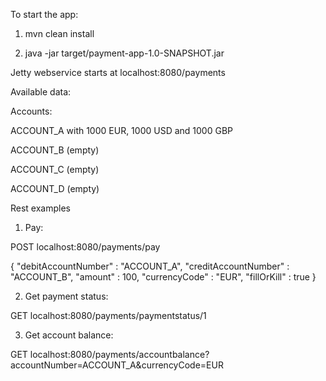 To start the app:

1) mvn clean install

2) java -jar target/payment-app-1.0-SNAPSHOT.jar


Jetty webservice starts at localhost:8080/payments

Available data:

Accounts:

  ACCOUNT_A with 1000 EUR, 1000 USD and 1000 GBP
  
  ACCOUNT_B (empty)
  
  ACCOUNT_C (empty)
  
  ACCOUNT_D (empty)
  
  
  Rest examples
  
  1. Pay:
  
  POST localhost:8080/payments/pay

{
	"debitAccountNumber" : "ACCOUNT_A",
	"creditAccountNumber" : "ACCOUNT_B",
	"amount" : 100,
	"currencyCode" : "EUR",
	"fillOrKill" : true
}

2. Get payment status:

GET localhost:8080/payments/paymentstatus/1

3. Get account balance:

GET localhost:8080/payments/accountbalance?accountNumber=ACCOUNT_A&currencyCode=EUR
